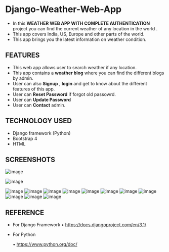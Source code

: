 # Django-Weather-Web-App

- In this  **WEATHER WEB APP WITH COMPLETE AUTHENTICATION** project you can find the current weather of any location in the world .
- This app covers India, US, Europe and other parts of the world. 
- This app brings you the latest information on weather condition. 


## FEATURES
- This web app allows user to search weather if any location.
- This app contains a **weather blog** where you can find the different blogs by admin. 
- User can also **Signup** , **login**  and get to know about the different features of this app.
- User can **Reset Password** if forgot old passowrd.
- User can **Update Password**
- User can **Contact** admin.


## TECHNOLOGY USED
- Django framework (Python)
- Bootstrap 4
- HTML 



## SCREENSHOTS

![image](https://user-images.githubusercontent.com/61831021/121796062-d68e9900-cc33-11eb-9952-aabc47e9a599.png)

![image](https://user-images.githubusercontent.com/61831021/121796071-f02fe080-cc33-11eb-95f7-9a31114c4a99.png)

![image](https://user-images.githubusercontent.com/61831021/121796072-f625c180-cc33-11eb-9cb8-05e18c45bb5d.png)
![image](https://user-images.githubusercontent.com/61831021/121796075-faea7580-cc33-11eb-924d-50b68823a1ff.png)
![image](https://user-images.githubusercontent.com/61831021/121796081-00e05680-cc34-11eb-9961-96af7d429773.png)
![image](https://user-images.githubusercontent.com/61831021/121796086-089ffb00-cc34-11eb-8cc0-51c828116516.png)
![image](https://user-images.githubusercontent.com/61831021/121796089-105f9f80-cc34-11eb-9e3c-9e7cf5c5dbba.png)
![image](https://user-images.githubusercontent.com/61831021/121796091-148bbd00-cc34-11eb-9b2d-e7fa03f32613.png)
![image](https://user-images.githubusercontent.com/61831021/121796094-18b7da80-cc34-11eb-8ed3-df016453a3cf.png)
![image](https://user-images.githubusercontent.com/61831021/121796096-1c4b6180-cc34-11eb-8703-88577f11b76a.png)
![image](https://user-images.githubusercontent.com/61831021/121796098-1f465200-cc34-11eb-97c2-d30fc33a3f4c.png)
![image](https://user-images.githubusercontent.com/61831021/121796101-279e8d00-cc34-11eb-9883-35dbe77c0e9a.png)
![image](https://user-images.githubusercontent.com/61831021/121796119-5e74a300-cc34-11eb-98bc-2f260fba56d0.png)

## REFERENCE

- For Django Framework
    • https://docs.djangoproject.com/en/3.1/

- For Python

    • https://www.python.org/doc/

